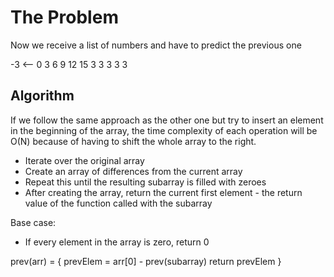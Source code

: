 # The Problem

Now we receive a list of numbers and have to predict the previous one

-3 <-- 0 3 6 9 12 15
        3 3 3 3  3

## Algorithm

If we follow the same approach as the other one but try to insert an element in the beginning of the array, the time complexity of each operation will be O(N) because of having to shift the whole array to the right.

- Iterate over the original array
- Create an array of differences from the current array
- Repeat this until the resulting subarray is filled with zeroes
- After creating the array, return the current first element - the return value of the function called with the subarray

Base case:

- If every element in the array is zero, return 0

prev(arr) = {
  prevElem = arr[0] - prev(subarray)
  return prevElem
}
